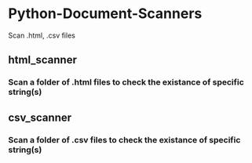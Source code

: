 # Python-Document-Scanners
Scan .html, .csv files

## html_scanner
### Scan a folder of .html files to check the existance of specific string(s)

## csv_scanner
### Scan a folder of .csv files to check the existance of specific string(s)
